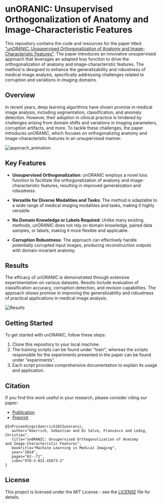 # unORANIC: Unsupervised Orthogonalization of Anatomy and Image-Characteristic Features
This repository contains the code and resources for the paper titled ["unORANIC: Unsupervised Orthogonalization of Anatomy and Image-Characteristic Features"](https://link.springer.com/chapter/10.1007/978-3-031-45673-2_7). The paper introduces an innovative unsupervised approach that leverages an adapted loss function to drive the orthogonalization of anatomy and image-characteristic features. The method is designed to enhance the generalizability and robustness of medical image analysis, specifically addressing challenges related to corruption and variations in imaging domains.

## Overview
In recent years, deep learning algorithms have shown promise in medical image analysis, including segmentation, classification, and anomaly detection. However, their adoption in clinical practice is hindered by challenges arising from domain shifts and variations in imaging parameters, corruption artifacts, and more. To tackle these challenges, the paper introduces unORANIC, which focuses on orthogonalizing anatomy and image-characteristic features in an unsupervised manner.

![approach_animation](https://github.com/sdoerrich97/unORANIC/assets/98497332/9886df59-e47a-45ed-b133-959653d9ec19)

## Key Features
- **Unsupervised Orthogonalization**: unORANIC employs a novel loss function to facilitate the orthogonalization of anatomy and image-characteristic features, resulting in improved generalization and robustness.

- **Versatile for Diverse Modalities and Tasks**: The method is adaptable to a wide range of medical imaging modalities and tasks, making it highly versatile.

- **No Domain Knowledge or Labels Required**: Unlike many existing methods, unORANIC does not rely on domain knowledge, paired data samples, or labels, making it more flexible and applicable.

- **Corruption Robustness**: The approach can effectively handle potentially corrupted input images, producing reconstruction outputs with domain-invariant anatomy.

## Results
The efficacy of unORANIC is demonstrated through extensive experimentation on various datasets. Results include evaluation of classification accuracy, corruption detection, and revision capabilities. The approach shows promise in improving the generalizability and robustness of practical applications in medical image analysis.

![Results](https://github.com/sdoerrich97/unORANIC/assets/98497332/a34fdf73-672a-4499-904b-7bf82d8cc794)

## Getting Started
To get started with unORANIC, follow these steps:

1. Clone this repository to your local machine.
2. The training scripts can be found under "train", whereas the scripts responsible for the experiments presented in the paper can be found under "experiments".
3. Each script provides comprehensive documentation to explain its usage and application.

## Citation
If you find this work useful in your research, please consider citing our paper:
- [Publication](https://link.springer.com/chapter/10.1007/978-3-031-45673-2_7)
- [Preprint](https://arxiv.org/abs/2308.15507)

```
@InProceedings{doerrich2023unoranic,
   author="Doerrich, Sebastian and Di Salvo, Francesco and Ledig, Christian",
   title="unORANIC: Unsupervised Orthogonalization of Anatomy and Image-Characteristic Features",
   booktitle="Machine Learning in Medical Imaging",
   year="2024",
   pages="62--71",
   isbn="978-3-031-45673-2"
}
```

## License

This project is licensed under the MIT License - see the [LICENSE](LICENSE) file for details.
